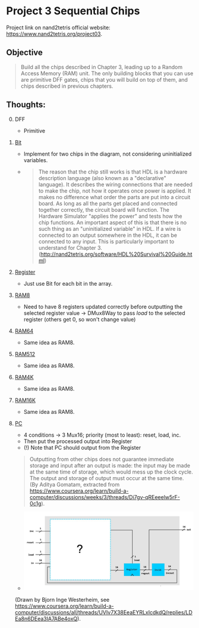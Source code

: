 # Project 3 Sequential Chips

Project link on nand2tetris official website: https://www.nand2tetris.org/project03.

## Objective
> Build all the chips described in Chapter 3, leading up to a Random Access Memory (RAM) unit. The only building blocks that you can use are primitive DFF gates, chips that you will build on top of them, and chips described in previous chapters.

## Thoughts:
0. DFF
    * Primitive

1. [Bit](files/a/Bit.hdl)
    * Implement for two chips in the diagram, not considering uninitialized variables.
    * > The reason that the chip still works is that HDL is a hardware description language (also known as a "declarative" language). It describes the wiring connections that are needed to make the chip, not how it operates once power is applied. It makes no difference what order the parts are put into a circuit board. As long as all the parts get placed and connected together correctly, the circuit board will function. The Hardware Simulator "applies the power" and tests how the chip functions. An important aspect of this is that there is no such thing as an "uninitialized variable" in HDL. If a wire is connected to an output somewhere in the HDL, it can be connected to any input. This is particularly important to understand for Chapter 3. (http://nand2tetris.org/software/HDL%20Survival%20Guide.html)

2. [Register](files/a/Register.hdl)
    * Just use Bit for each bit in the array.

3. [RAM8](files/a/RAM8.hdl)
    * Need to have 8 registers updated correctly before outputting the selected register value -> DMux8Way to pass *load* to the selected register (others get 0, so won't change value)

4. [RAM64](files/a/RAM64.hdl)
    * Same idea as RAM8.

5. [RAM512](files/b/RAM512.hdl)
    * Same idea as RAM8.

6. [RAM4K](files/b/RAM4K.hdl)
    * Same idea as RAM8.

7. [RAM16K](files/b/RAM16K.hdl)
    *  Same idea as RAM8.

8. [PC](files/a/PC.hdl)
    * 4 conditions -> 3 Mux16; priority (most to least): reset, load, inc.
    * Then put the processed output into Register
    * (!) Note that PC should output from the Register 
    > Outputting from other chips does not guarantee immediate storage and input after an output is made: the input may be made at the same time of storage, which would mess up the clock cycle. The output and storage of output must occur at the same time. (By Aditya Gomatam, extracted from https://www.coursera.org/learn/build-a-computer/discussions/weeks/3/threads/Di7gv-qREeeelw5rF-0c1g).
    * <img src="PC_diagram.jpeg">
    (Drawn by Bjorn Inge Westerheim, see https://www.coursera.org/learn/build-a-computer/discussions/all/threads/UVIv7X38EeaEYRLxIcdkdQ/replies/LDEa8n6DEea3IA7ABe4oxQ).

